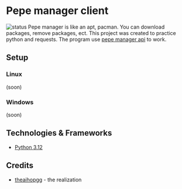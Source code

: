 # Pepe manager client

![status](https://img.shields.io/badge/status-freezed-blue.svg)
Pepe manager is like an apt, pacman. You can download packages, remove packages, ect. This project was created to practice python and requests. The program use [pepe manager api](https://github.com/TheAihopGG/pepe_manager_api) to work.

## Setup

### Linux

(soon)

### Windows

(soon)

## Technologies & Frameworks

- [Python 3.12](https://www.python.org/)

## Credits

- [theaihopgg](https://github.com/TheAihopGG) - the realization
